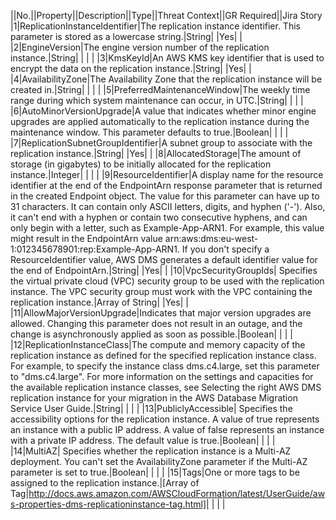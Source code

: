 ||No.||Property||Description||Type||Threat Context||GR Required||Jira Story
|1|ReplicationInstanceIdentifier|The replication instance identifier. This parameter is stored as a lowercase string.|String| |Yes| |
|2|EngineVersion|The engine version number of the replication instance.|String| | | |
|3|KmsKeyId|An AWS KMS key identifier that is used to encrypt the data on the replication instance.|String| |Yes| |
|4|AvailabilityZone|The Availability Zone that the replication instance will be created in.|String| | | |
|5|PreferredMaintenanceWindow|The weekly time range during which system maintenance can occur, in UTC.|String| | | |
|6|AutoMinorVersionUpgrade|A value that indicates whether minor engine upgrades are applied automatically to the replication instance during the maintenance window. This parameter defaults to true.|Boolean| | | |
|7|ReplicationSubnetGroupIdentifier|A subnet group to associate with the replication instance.|String| |Yes| |
|8|AllocatedStorage|The amount of storage (in gigabytes) to be initially allocated for the replication instance.|Integer| | | |
|9|ResourceIdentifier|A display name for the resource identifier at the end of the EndpointArn response parameter that is returned in the created Endpoint object. The value for this parameter can have up to 31 characters. It can contain only ASCII letters, digits, and hyphen ('-'). Also, it can't end with a hyphen or contain two consecutive hyphens, and can only begin with a letter, such as Example-App-ARN1. For example, this value might result in the EndpointArn value arn:aws:dms:eu-west-1:012345678901:rep:Example-App-ARN1. If you don't specify a ResourceIdentifier value, AWS DMS generates a default identifier value for the end of EndpointArn.|String| |Yes| |
|10|VpcSecurityGroupIds| Specifies the virtual private cloud (VPC) security group to be used with the replication instance. The VPC security group must work with the VPC containing the replication instance.|Array of String| |Yes| |
|11|AllowMajorVersionUpgrade|Indicates that major version upgrades are allowed. Changing this parameter does not result in an outage, and the change is asynchronously applied as soon as possible.|Boolean| | | |
|12|ReplicationInstanceClass|The compute and memory capacity of the replication instance as defined for the specified replication instance class. For example, to specify the instance class dms.c4.large, set this parameter to "dms.c4.large". For more information on the settings and capacities for the available replication instance classes, see  Selecting the right AWS DMS replication instance for your migration  in the  AWS Database Migration Service User Guide.|String| | | |
|13|PubliclyAccessible| Specifies the accessibility options for the replication instance. A value of true represents an instance with a public IP address. A value of false represents an instance with a private IP address. The default value is true.|Boolean| | | |
|14|MultiAZ| Specifies whether the replication instance is a Multi-AZ deployment. You can't set the AvailabilityZone parameter if the Multi-AZ parameter is set to true.|Boolean| | | |
|15|Tags|One or more tags to be assigned to the replication instance.|[Array of Tag|http://docs.aws.amazon.com/AWSCloudFormation/latest/UserGuide/aws-properties-dms-replicationinstance-tag.html]| | | |
